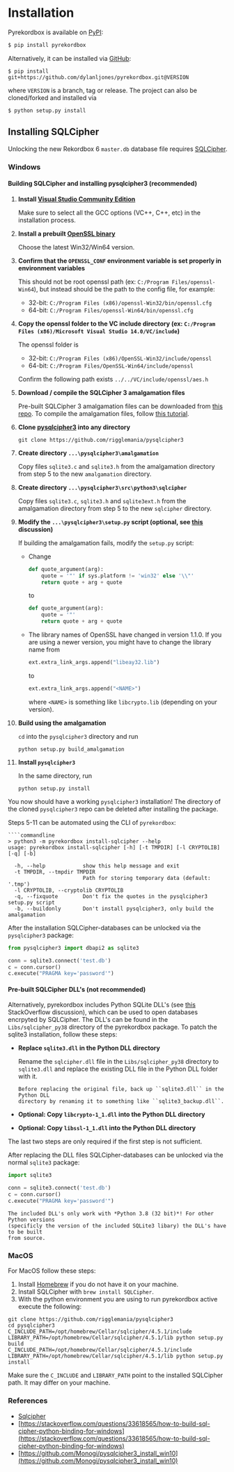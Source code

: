 # Installation

Pyrekordbox is available on [PyPI]:

```sh
$ pip install pyrekordbox
```

Alternatively, it can be installed via [GitHub]:

```shell
$ pip install git+https://github.com/dylanljones/pyrekordbox.git@VERSION
```

where `VERSION` is a branch, tag or release. The project can also be cloned/forked
and installed via

```shell
$ python setup.py install
```

## Installing SQLCipher

Unlocking the new Rekordbox 6 `master.db` database file requires [SQLCipher][sqlcipher].

### Windows

#### Building SQLCipher and installing pysqlcipher3 (recommended)


1. **Install [Visual Studio Community Edition][VS]**

   Make sure to select all the GCC options (VC++, C++, etc) in the installation process.


2. **Install a prebuilt [OpenSSL binary][OpenSSL]**

   Choose the latest Win32/Win64 version.


3. **Confirm that the `OPENSSL_CONF` environment variable is set properly in environment variables**

   This should not be root openssl path (ex: `C:/Program Files/openssl-Win64`),
   but instead should be the path to the config file, for example:
   - 32-bit: ``C:/Program Files (x86)/openssl-Win32/bin/openssl.cfg``
   - 64-bit: ``C:/Program Files/openssl-Win64/bin/openssl.cfg``


4. **Copy the openssl folder to the VC include directory (ex: `C:/Program Files (x86)/Microsoft Visual Studio 14.0/VC/include`)**

   The openssl folder is
   - 32-bit: `C:/Program Files (x86)/OpenSSL-Win32/include/openssl`
   - 64-bit: `C:/Program Files/OpenSSL-Win64/include/openssl`

   Confirm the following path exists `../../VC/include/openssl/aes.h`


5. **Download / compile the SQLCipher 3 amalgamation files**

   Pre-built SQLCipher 3 amalgamation files can be downloaded from [this repo](https://github.com/geekbrother/sqlcipher-amalgamation).
   To compile the amalgamation files, follow [this tutorial](http://www.jerryrw.com/howtocompile.php).


6. **Clone [pysqlcipher3] into any directory**

   ````shell
   git clone https://github.com/rigglemania/pysqlcipher3
   ````


7. **Create directory ``...\pysqlcipher3\amalgamation``**

   Copy files ``sqlite3.c`` and ``sqlite3.h`` from the amalgamation directory from step 5 to the new `amalgamation` directory.


8. **Create directory ``...\pysqlcipher3\src\python3\sqlcipher``**

   Copy files ``sqlite3.c``, ``sqlite3.h`` and ``sqlite3ext.h`` from the amalgamation directory from step 5 to the new `sqlcipher` directory.


9. **Modify the ``...\pysqlcipher3\setup.py`` script (optional, see [this](https://stackoverflow.com/questions/65345077/unable-to-build-sqlcipher3-on-windows) discussion)**

   If building the amalgamation fails, modify the ``setup.py`` script:
   - Change
      ````python
      def quote_argument(arg):
          quote = '"' if sys.platform != 'win32' else '\\"'
          return quote + arg + quote
      ````
      to
      ````python
      def quote_argument(arg):
          quote = '"'
          return quote + arg + quote
      ````

   - The library names of OpenSSL have changed in version 1.1.0. If you are using a newer version, you might have to change the library name from
     ````python
     ext.extra_link_args.append("libeay32.lib")
     ````
     to
     ````python
     ext.extra_link_args.append("<NAME>")
     ````
     where ``<NAME>`` is something like ``libcrypto.lib`` (depending on your version).


10. **Build using the amalgamation**

    ``cd`` into the ``pysqlcipher3`` directory and run
    ````shell
    python setup.py build_amalgamation
    ````


11. **Install ``pysqlcipher3``**

    In the same directory, run
    ````shell
    python setup.py install
    ````

You now should have a working ``pysqlcipher3`` installation! The directory of the
cloned ``pysqlcipher3`` repo can be deleted after installing the package.

Steps 5-11 can be automated using the CLI of ``pyrekordbox``:
````shell
````commandline
> python3 -m pyrekordbox install-sqlcipher --help
usage: pyrekordbox install-sqlcipher [-h] [-t TMPDIR] [-l CRYPTOLIB] [-q] [-b]

  -h, --help            show this help message and exit
  -t TMPDIR, --tmpdir TMPDIR
                        Path for storing temporary data (default: '.tmp')
  -l CRYPTOLIB, --cryptolib CRYPTOLIB
  -q, --fixquote        Don't fix the quotes in the pysqlcipher3 setup.py script
  -b, --buildonly       Don't install pysqlcipher3, only build the amalgamation
````

After the installation SQLCipher-databases can be unlocked via the `pysqlcipher3` package:
````python
from pysqlcipher3 import dbapi2 as sqlite3

conn = sqlite3.connect('test.db')
c = conn.cursor()
c.execute("PRAGMA key='password'")
````


#### Pre-built SQLCipher DLL's (not recommended)

Alternatively, pyrekordbox includes Python SQLite DLL's (see [this](https://stackoverflow.com/questions/58964763/using-sqlcipher-in-python-the-easy-way)
StackOverflow discussion), which can be used to open databases encrpyted by SQLCipher.
The DLL's can be found in the ``Libs/sqlcipher_py38`` directory of the pyrekordbox package.
To patch the sqlite3 installation, follow these steps:


- **Replace ``sqlite3.dll`` in the Python DLL directory**

  Rename the ``sqlcipher.dll`` file in the ``Libs/sqlcipher_py38`` directory to
  ``sqlite3.dll`` and replace the existing DLL file in the Python DLL folder with it.

   ```{tip}
   Before replacing the original file, back up ``sqlite3.dll`` in the Python DLL
   directory by renaming it to something like ``sqlite3_backup.dll``.
   ```
- **Optional: Copy `libcrypto-1_1.dll` into the Python DLL directory**

- **Optional: Copy `libssl-1_1.dll` into the Python DLL directory**

The last two steps are only required if the first step is not sufficient.

After replacing the DLL files SQLCipher-databases can be unlocked via the normal `sqlite3` package:
````python
import sqlite3

conn = sqlite3.connect('test.db')
c = conn.cursor()
c.execute("PRAGMA key='password'")
````

```{attention}
The included DLL's only work with *Python 3.8 (32 bit)*! For other Python versions
(specificly the version of the included SQLite3 libary) the DLL's have to be built
from source.
```

### MacOS

For MacOS follow these steps:

1) Install [Homebrew](https://brew.sh) if you do not have it on your machine.
2) Install SQLCipher with `brew install SQLCipher`.
3) With the python environment you are using to run pyrekordbox active execute the following:
```shell
git clone https://github.com/rigglemania/pysqlcipher3
cd pysqlcipher3
C_INCLUDE_PATH=/opt/homebrew/Cellar/sqlcipher/4.5.1/include LIBRARY_PATH=/opt/homebrew/Cellar/sqlcipher/4.5.1/lib python setup.py build
C_INCLUDE_PATH=/opt/homebrew/Cellar/sqlcipher/4.5.1/include LIBRARY_PATH=/opt/homebrew/Cellar/sqlcipher/4.5.1/lib python setup.py install
```
Make sure the `C_INCLUDE` and `LIBRARY_PATH` point to the installed SQLCipher path. It may differ on your machine.


### References

- [Sqlcipher](https://www.zetetic.net/sqlcipher/open-source/)
- [https://stackoverflow.com/questions/33618565/how-to-build-sql-cipher-python-binding-for-windows](https://stackoverflow.com/questions/33618565/how-to-build-sql-cipher-python-binding-for-windows)
- [https://github.com/Monogi/pysqlcipher3_install_win10](https://github.com/Monogi/pysqlcipher3_install_win10)



[VS]: https://visualstudio.microsoft.com/de/vs/community/
[OpenSSL]: https://slproweb.com/products/Win32OpenSSL.html
[pysqlcipher3]: https://github.com/rigglemania/pysqlcipher3
[Pypi]: https://pypi.org/project/pyrekordbox/
[GitHub]: https://github.com/dylanljones/pyrekordbox
[sqlcipher]: https://www.zetetic.net/sqlcipher/open-source/
